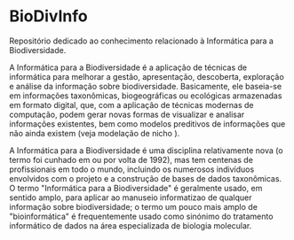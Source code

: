 # BioDivInfo

Repositório dedicado ao conhecimento relacionado à Informática para a Biodiversidade.

A Informática para a Biodiversidade é a aplicação de técnicas de informática para melhorar a gestão, apresentação, descoberta, exploração e análise da informação sobre biodiversidade. Basicamente, ele baseia-se em informações taxonômicas, biogeográficas ou ecológicas armazenadas em formato digital, que, com a aplicação de técnicas modernas de computação, podem gerar novas formas de visualizar e analisar informações existentes, bem como modelos preditivos de informações que não ainda existem (veja modelação de nicho ). 

A Informática para a Biodiversidade é uma disciplina relativamente nova (o termo foi cunhado em ou por volta de 1992), mas tem centenas de profissionais em todo o mundo, incluindo os numerosos indivíduos envolvidos com o projeto e a construção de bases de dados taxonômicas. O termo "Informática para a Biodiversidade" é geralmente usado, em sentido amplo, para aplicar ao manuseio informatizao de qualquer informação sobre biodiversidade; o termo um pouco mais amplo de "bioinformática" é frequentemente usado como sinónimo do tratamento informático de dados na área especializada de biologia molecular.

